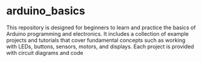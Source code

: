 # arduino_basics
This repository is designed for beginners to learn and practice the basics of Arduino programming and electronics. It includes a collection of example projects and tutorials that cover fundamental concepts such as working with LEDs, buttons, sensors, motors, and displays. Each project is provided with circuit diagrams and code
